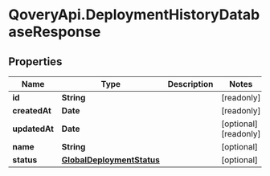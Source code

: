 # QoveryApi.DeploymentHistoryDatabaseResponse

## Properties

Name | Type | Description | Notes
------------ | ------------- | ------------- | -------------
**id** | **String** |  | [readonly] 
**createdAt** | **Date** |  | [readonly] 
**updatedAt** | **Date** |  | [optional] [readonly] 
**name** | **String** |  | [optional] 
**status** | [**GlobalDeploymentStatus**](GlobalDeploymentStatus.md) |  | [optional] 


